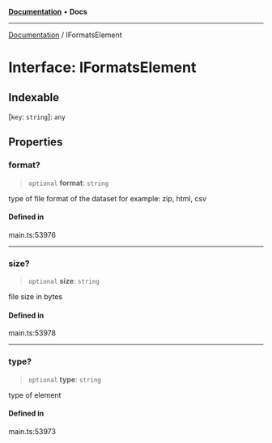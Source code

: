 [**Documentation**](../README.md) • **Docs**

***

[Documentation](../globals.md) / IFormatsElement

# Interface: IFormatsElement

## Indexable

 \[`key`: `string`\]: `any`

## Properties

### format?

> `optional` **format**: `string`

type of file format of the dataset
for example: zip, html, csv

#### Defined in

main.ts:53976

***

### size?

> `optional` **size**: `string`

file size in bytes

#### Defined in

main.ts:53978

***

### type?

> `optional` **type**: `string`

type of element

#### Defined in

main.ts:53973
